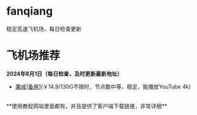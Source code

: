 # fanqiang
稳定高速飞机场，每日检查更新
# 飞机场推荐 
**2024年8月1日（每日检查，及时更新最新地址）**
*   [魔戒](https://mojie.app/register?aff=1pWspTHg#tt)|[备用1](https://mojie.co/register?aff=1pWspTHg#tt)(￥14.9/130G不限时，节点数中等，稳定，能播放YouTube 4k)
<br />
**使用教程网站里面都有，并且提供了客户端下载链接，非常详细**
